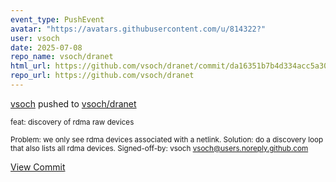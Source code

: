 ```yaml
---
event_type: PushEvent
avatar: "https://avatars.githubusercontent.com/u/814322?"
user: vsoch
date: 2025-07-08
repo_name: vsoch/dranet
html_url: https://github.com/vsoch/dranet/commit/da16351b7b4d334acc5a309e39c6d6ce9307e95b
repo_url: https://github.com/vsoch/dranet
---
```


<a href='https://github.com/vsoch' target='_blank'>vsoch</a> pushed to <a href='https://github.com/vsoch/dranet' target='_blank'>vsoch/dranet</a>

<small>feat: discovery of rdma raw devices

Problem: we only see rdma devices associated with a netlink.
Solution: do a discovery loop that also lists all rdma devices.
Signed-off-by: vsoch <vsoch@users.noreply.github.com></small>

<a href='https://github.com/vsoch/dranet/commit/da16351b7b4d334acc5a309e39c6d6ce9307e95b' target='_blank'>View Commit</a>